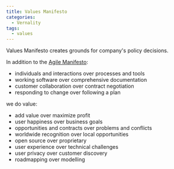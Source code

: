 ```yaml
---
title: Values Manifesto
categories: 
  - Vernality
tags:
  - values
---
```


Values Manifesto creates grounds for company's policy decisions. 

In addition to the [Agile Manifesto](http://agilemanifesto.org): 

- individuals and interactions over processes and tools
- working software over comprehensive documentation
- customer collaboration over contract negotiation
- responding to change over following a plan

we do value: 

- add value over maximize profit
- user happiness over business goals
- opportunities and contracts over problems and conflicts
- worldwide recognition over local opportunities
- open source over proprietary
- user experience over technical challenges
- user privacy over customer discovery
- roadmapping over modelling